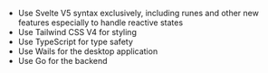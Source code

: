 - Use Svelte V5 syntax exclusively, including runes and other new features especially to handle reactive states
- Use Tailwind CSS V4 for styling
- Use TypeScript for type safety
- Use Wails for the desktop application
- Use Go for the backend